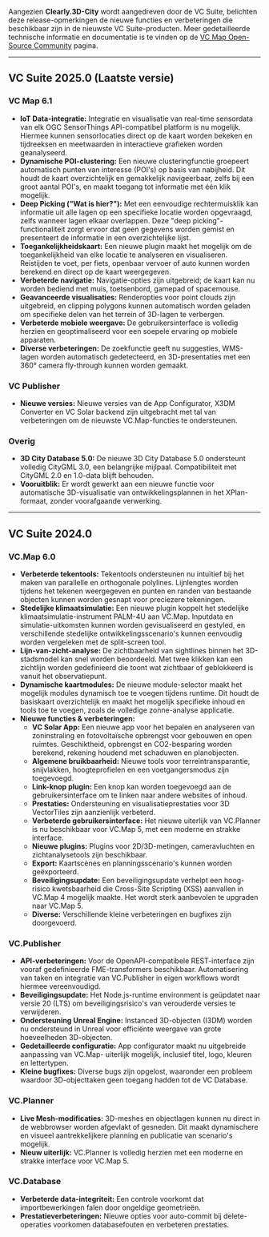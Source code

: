 Aangezien **Clearly.3D-City** wordt aangedreven door de VC Suite, belichten deze release-opmerkingen de nieuwe functies en verbeteringen die beschikbaar zijn in de nieuwste VC Suite-producten. Meer gedetailleerde technische informatie en documentatie is te vinden op de [VC Map Open-Source Community](https://github.com/virtualcitySYSTEMS) pagina.

---
## VC Suite 2025.0 (Laatste versie)
### VC Map 6.1

* **IoT Data-integratie:** Integratie en visualisatie van real-time sensordata van elk OGC SensorThings API-compatibel platform is nu mogelijk. Hiermee kunnen sensorlocaties direct op de kaart worden bekeken en tijdreeksen en meetwaarden in interactieve grafieken worden geanalyseerd.
* **Dynamische POI-clustering:** Een nieuwe clusteringfunctie groepeert automatisch punten van interesse (POI's) op basis van nabijheid. Dit houdt de kaart overzichtelijk en gemakkelijk navigeerbaar, zelfs bij een groot aantal POI's, en maakt toegang tot informatie met één klik mogelijk.
* **Deep Picking ("Wat is hier?"):** Met een eenvoudige rechtermuisklik kan informatie uit alle lagen op een specifieke locatie worden opgevraagd, zelfs wanneer lagen elkaar overlappen. Deze "deep picking"-functionaliteit zorgt ervoor dat geen gegevens worden gemist en presenteert de informatie in een overzichtelijke lijst.
* **Toegankelijkheidskaart:** Een nieuwe plugin maakt het mogelijk om de toegankelijkheid van elke locatie te analyseren en visualiseren. Reistijden te voet, per fiets, openbaar vervoer of auto kunnen worden berekend en direct op de kaart weergegeven.
* **Verbeterde navigatie:** Navigatie-opties zijn uitgebreid; de kaart kan nu worden bediend met muis, toetsenbord, gamepad of spacemouse.
* **Geavanceerde visualisaties:** Renderopties voor point clouds zijn uitgebreid, en clipping polygons kunnen automatisch worden geladen om specifieke delen van het terrein of 3D-lagen te verbergen.
* **Verbeterde mobiele weergave:** De gebruikersinterface is volledig herzien en geoptimaliseerd voor een soepele ervaring op mobiele apparaten.
* **Diverse verbeteringen:** De zoekfunctie geeft nu suggesties, WMS-lagen worden automatisch gedetecteerd, en 3D-presentaties met een 360° camera fly-through kunnen worden gemaakt.

### VC Publisher

* **Nieuwe versies:** Nieuwe versies van de App Configurator, X3DM Converter en VC Solar backend zijn uitgebracht met tal van verbeteringen om de nieuwste VC.Map-functies te ondersteunen.

### Overig

* **3D City Database 5.0:** De nieuwe 3D City Database 5.0 ondersteunt volledig CityGML 3.0, een belangrijke mijlpaal. Compatibiliteit met CityGML 2.0 en 1.0-data blijft behouden.
* **Vooruitblik:** Er wordt gewerkt aan een nieuwe functie voor automatische 3D-visualisatie van ontwikkelingsplannen in het XPlan-formaat, zonder voorafgaande verwerking.

---

## VC Suite 2024.0 
### VC.Map 6.0

* **Verbeterde tekentools:** Tekentools ondersteunen nu intuïtief bij het maken van parallelle en orthogonale polylines. Lijnlengtes worden tijdens het tekenen weergegeven en punten en randen van bestaande objecten kunnen worden gesnapt voor preciezere tekeningen.
* **Stedelijke klimaatsimulatie:** Een nieuwe plugin koppelt het stedelijke klimaatsimulatie-instrument PALM-4U aan VC.Map. Inputdata en simulatie-uitkomsten kunnen worden gevisualiseerd en gestyled, en verschillende stedelijke ontwikkelingsscenario's kunnen eenvoudig worden vergeleken met de split-screen tool.
* **Lijn-van-zicht-analyse:** De zichtbaarheid van sightlines binnen het 3D-stadsmodel kan snel worden beoordeeld. Met twee klikken kan een zichtlijn worden gedefinieerd die toont wat zichtbaar of geblokkeerd is vanuit het observatiepunt.
* **Dynamische kaartmodules:** De nieuwe module-selector maakt het mogelijk modules dynamisch toe te voegen tijdens runtime. Dit houdt de basiskaart overzichtelijk en maakt het mogelijk specifieke inhoud en tools toe te voegen, zoals de volledige zonne-analyse applicatie.
* **Nieuwe functies & verbeteringen:**
    * **VC Solar App:** Een nieuwe app voor het bepalen en analyseren van zoninstraling en fotovoltaïsche opbrengst voor gebouwen en open ruimtes. Geschiktheid, opbrengst en CO2-besparing worden berekend, rekening houdend met schaduwen en planobjecten.
    * **Algemene bruikbaarheid:** Nieuwe tools voor terreintransparantie, snijvlakken, hoogteprofielen en een voetgangersmodus zijn toegevoegd.
    * **Link-knop plugin:** Een knop kan worden toegevoegd aan de gebruikersinterface om te linken naar andere websites of inhoud.
    * **Prestaties:** Ondersteuning en visualisatieprestaties voor 3D VectorTiles zijn aanzienlijk verbeterd.
    * **Verbeterde gebruikersinterface:** Het nieuwe uiterlijk van VC.Planner is nu beschikbaar voor VC.Map 5, met een moderne en strakke interface.
    * **Nieuwe plugins:** Plugins voor 2D/3D-metingen, cameravluchten en zichtanalysetools zijn beschikbaar.
    * **Export:** Kaartscènes en planningsscenario's kunnen worden geëxporteerd.
    * **Beveiligingsupdate:** Een beveiligingsupdate verhelpt een hoog-risico kwetsbaarheid die Cross-Site Scripting (XSS) aanvallen in VC.Map 4 mogelijk maakte. Het wordt sterk aanbevolen te upgraden naar VC.Map 5.
    * **Diverse:** Verschillende kleine verbeteringen en bugfixes zijn doorgevoerd.

### VC.Publisher

* **API-verbeteringen:** Voor de OpenAPI-compatibele REST-interface zijn vooraf gedefinieerde FME-transformers beschikbaar. Automatisering van taken en integratie van VC.Publisher in eigen workflows wordt hiermee vereenvoudigd.
* **Beveiligingsupdate:** Het Node.js-runtime environment is geüpdatet naar versie 20 (LTS) om beveiligingsrisico's van verouderde versies te verwijderen.
* **Ondersteuning Unreal Engine:** Instanced 3D-objecten (I3DM) worden nu ondersteund in Unreal voor efficiënte weergave van grote hoeveelheden 3D-objecten.
* **Gedetailleerde configuratie:** App configurator maakt nu uitgebreide aanpassing van VC.Map- uiterlijk mogelijk, inclusief titel, logo, kleuren en lettertypen.
* **Kleine bugfixes:** Diverse bugs zijn opgelost, waaronder een probleem waardoor 3D-objecttaken geen toegang hadden tot de VC Database.

### VC.Planner

* **Live Mesh-modificaties:** 3D-meshes en objectlagen kunnen nu direct in de webbrowser worden afgevlakt of gesneden. Dit maakt dynamischere en visueel aantrekkelijkere planning en publicatie van scenario's mogelijk.
* **Nieuw uiterlijk:** VC.Planner is volledig herzien met een moderne en strakke interface voor VC.Map 5.

### VC.Database

* **Verbeterde data-integriteit:** Een controle voorkomt dat importbewerkingen falen door ongeldige geometrieën.
* **Prestatieverbeteringen:** Nieuwe opties voor auto-commit bij delete-operaties voorkomen databasefouten en verbeteren prestaties.
